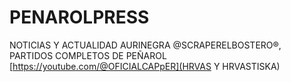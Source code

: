 # PENAROLPRESS
NOTICIAS Y ACTUALIDAD AURINEGRA @SCRAPERELBOSTERO®, PARTIDOS COMPLETOS DE PEÑAROL [https://youtube.com/@OFICIALCAPpER](HRVAS Y HRVASTISKA)
